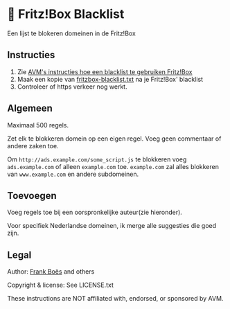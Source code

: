 :do_not_litter: Fritz!Box Blacklist
===================================

Een lijst te blokeren domeinen in de Fritz!Box

Instructies
------------

1. Zie [AVM's instructies hoe een blacklist te gebruiken Fritz!Box](http://en.avm.de/service/fritzbox/fritzbox-7490/knowledge-base/publication/show/8_Restricting-Internet-access-using-parental-controls/)
2. Maak een kopie van [fritzbox-blacklist.txt](https://raw.githubusercontent.com/fabiobruna/fritzbox-blacklist/master/fritzbox-blacklist.txt) na je Fritz!Box' blacklist
3. Controleer of https verkeer nog werkt.

Algemeen
-----------

Maximaal 500 regels.

Zet elk te blokkeren domein op een eigen regel. Voeg geen commentaar of andere zaken toe.

Om `http://ads.example.com/some_script.js` te blokkeren voeg `ads.example.com` of alleen `example.com` toe. `example.com` zal alles blokkeren van `www.example.com` en andere subdomeinen.


Toevoegen
------------

Voeg regels toe bij een oorspronkelijke auteur(zie hieronder).

Voor specifiek Nederlandse domeinen, ik merge alle suggesties die goed zijn.

Legal
-----------

Author: [Frank Boës](http://3960.org) and others

Copyright & license: See LICENSE.txt

These instructions are NOT affiliated with, endorsed, or sponsored by AVM.
